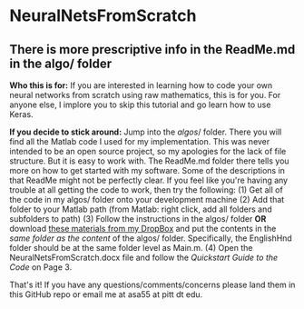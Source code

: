 # NeuralNetsFromScratch

## There is more prescriptive info in the ReadMe.md in the algo/ folder

**Who this is for:** If you are interested in learning how to code your own neural networks from scratch using raw mathematics, this is for you. For anyone else, I implore you to skip this tutorial and go learn how to use Keras.

**If you decide to stick around:** Jump into the $algos/$ folder. There you will find all the Matlab code I used for my implementation. This was never intended to be an open source project, so my apologies for the lack of file structure. But it is easy to work with. The ReadMe.md folder there tells you more on how to get started with my software. Some of the descriptions in that ReadMe might not be perfectly clear. If you feel like you're having any trouble at all getting the code to work, then try the following:
(1) Get all of the code in my algos/ folder onto your development machine
(2) Add that folder to your Matlab path (from Matlab: right click, add all folders and subfolders to path)
(3) Follow the instructions in the algos/ folder **OR** download [these materials from my DropBox](https://www.dropbox.com/sh/v1y7rq5hsd6g16l/AADKh8Z6A3aC_r3DebGhSGPka?dl=0) and put the contents in the *same folder as the content* of the algos/ folder. Specifically, the EnglishHnd folder should be at the same folder level as Main.m.
(4) Open the NeuralNetsFromScratch.docx file and follow the *Quickstart Guide to the Code* on Page 3.

That's it! If you have any questions/comments/concerns please land them in this GitHub repo or email me at asa55 at pitt dt edu. 
